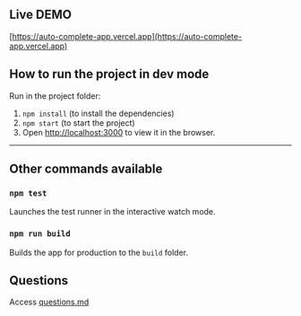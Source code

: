 ## Live DEMO

[https://auto-complete-app.vercel.app](https://auto-complete-app.vercel.app)

## How to run the project in dev mode

Run in the project folder:

1. `npm install` (to install the dependencies)
2. `npm start` (to start the project)
3. Open [http://localhost:3000](http://localhost:3000) to view it in the browser.

---

## Other commands available

### `npm test`

Launches the test runner in the interactive watch mode.

### `npm run build`

Builds the app for production to the `build` folder.

## Questions

Access [questions.md](questions.md)
